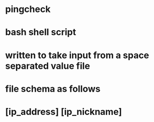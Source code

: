 # pingcheck
# bash shell script
# written to take input from a space separated value file
# file schema as follows
# [ip_address] [ip_nickname]
